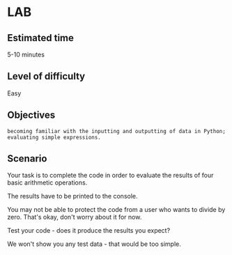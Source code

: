 # LAB

## Estimated time

5-10 minutes
## Level of difficulty

Easy
## Objectives

    becoming familiar with the inputting and outputting of data in Python;
    evaluating simple expressions.

## Scenario

Your task is to complete the code in order to evaluate the results of four basic arithmetic operations.

The results have to be printed to the console.

You may not be able to protect the code from a user who wants to divide by zero. That's okay, don't worry about it for now.

Test your code - does it produce the results you expect?

We won't show you any test data - that would be too simple.



